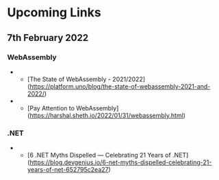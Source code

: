 # Upcoming Links

## 7th February 2022

### WebAssembly
+ - [The State of WebAssembly - 2021/2022] (https://platform.uno/blog/the-state-of-webassembly-2021-and-2022/)
+ - [Pay Attention to WebAssembly] (https://harshal.sheth.io/2022/01/31/webassembly.html)

### .NET
+ - [6 .NET Myths Dispelled — Celebrating 21 Years of .NET] (https://blog.devgenius.io/6-net-myths-dispelled-celebrating-21-years-of-net-652795c2ea27)
